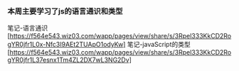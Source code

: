 ### 本周主要学习了js的语言通识和类型
笔记-语言通识[https://f564e543.wiz03.com/wapp/pages/view/share/s/3Rpel333KkCD2RogYR0jfr1L0x-Nfc3I9AEt2TUApO1odyKw]
笔记-javaScript的类型[https://f564e543.wiz03.com/wapp/pages/view/share/s/3Rpel333KkCD2RogYR0jfr1L37esnx1Tm4ZL2DX7wL3NG2Dv]